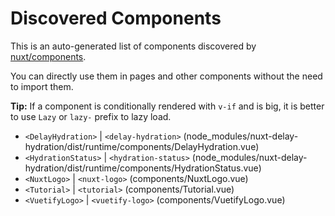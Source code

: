 # Discovered Components

This is an auto-generated list of components discovered by [nuxt/components](https://github.com/nuxt/components).

You can directly use them in pages and other components without the need to import them.

**Tip:** If a component is conditionally rendered with `v-if` and is big, it is better to use `Lazy` or `lazy-` prefix to lazy load.

- `<DelayHydration>` | `<delay-hydration>` (node_modules/nuxt-delay-hydration/dist/runtime/components/DelayHydration.vue)
- `<HydrationStatus>` | `<hydration-status>` (node_modules/nuxt-delay-hydration/dist/runtime/components/HydrationStatus.vue)
- `<NuxtLogo>` | `<nuxt-logo>` (components/NuxtLogo.vue)
- `<Tutorial>` | `<tutorial>` (components/Tutorial.vue)
- `<VuetifyLogo>` | `<vuetify-logo>` (components/VuetifyLogo.vue)
